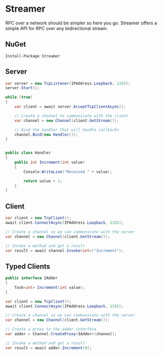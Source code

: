 # Streamer

RPC over a network should be simpler so here you go. Streamer offers a simple API for RPC over any bidirectional stream.

## NuGet

```
Install-Package Streamer
```

## Server

```C#
var server = new TcpListener(IPAddress.Loopback, 1335);
server.Start();

while (true)
{
    var client = await server.AcceptTcpClientAsync();

    // Create a channel to communicate with the client
    var channel = new Channel(client.GetStream());

    // Bind the handler that will handle callbacks
    channel.Bind(new Handler());
}


public class Handler
{
    public int Increment(int value)
    {
        Console.WriteLine("Received " + value);

        return value + 1;
    }
}

```

## Client

```C#
var client = new TcpClient();
await client.ConnectAsync(IPAddress.Loopback, 1335);

// Create a channel so we can communicate with the server
var channel = new Channel(client.GetStream());

// Invoke a method and get a result
var result = await channel.Invoke<int>("Increment");
```

## Typed Clients

```C#
public interface IAdder
{
    Task<int> Increment(int value);
}

var client = new TcpClient();
await client.ConnectAsync(IPAddress.Loopback, 1335);

// Create a channel so we can communicate with the server
var channel = new Channel(client.GetStream());

// Create a proxy to the adder interface
var adder = Channel.CreateProxy<IAdder>(channel);

// Invoke a method and get a result
var result = await adder.Increment(0);
```
